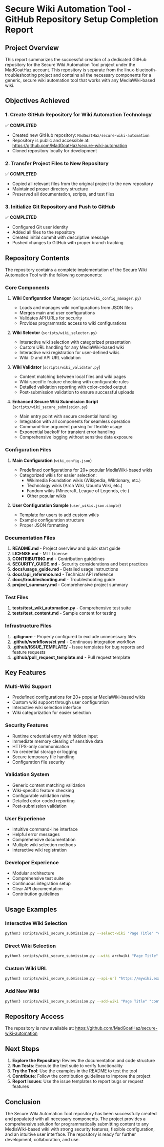 # Secure Wiki Automation Tool - GitHub Repository Setup Completion Report

## Project Overview

This report summarizes the successful creation of a dedicated GitHub repository for the Secure Wiki Automation Tool project under the MadGoatHaz account. This repository is separate from the linux-bluetooth-troubleshooting project and contains all the necessary components for a generic, secure wiki automation tool that works with any MediaWiki-based wiki.

## Objectives Achieved

### 1. Create GitHub Repository for Wiki Automation Technology
✅ **COMPLETED**
- Created new GitHub repository: `MadGoatHaz/secure-wiki-automation`
- Repository is public and accessible at: https://github.com/MadGoatHaz/secure-wiki-automation
- Cloned repository locally for development

### 2. Transfer Project Files to New Repository
✅ **COMPLETED**
- Copied all relevant files from the original project to the new repository
- Maintained proper directory structure
- Preserved all documentation, scripts, and test files

### 3. Initialize Git Repository and Push to GitHub
✅ **COMPLETED**
- Configured Git user identity
- Added all files to the repository
- Created initial commit with descriptive message
- Pushed changes to GitHub with proper branch tracking

## Repository Contents

The repository contains a complete implementation of the Secure Wiki Automation Tool with the following components:

### Core Components
1. **Wiki Configuration Manager** (`scripts/wiki_config_manager.py`)
   - Loads and manages wiki configurations from JSON files
   - Merges main and user configurations
   - Validates API URLs for security
   - Provides programmatic access to wiki configurations

2. **Wiki Selector** (`scripts/wiki_selector.py`)
   - Interactive wiki selection with categorized presentation
   - Custom URL handling for any MediaWiki-based wiki
   - Interactive wiki registration for user-defined wikis
   - Wiki ID and API URL validation

3. **Wiki Validator** (`scripts/wiki_validator.py`)
   - Content matching between local files and wiki pages
   - Wiki-specific feature checking with configurable rules
   - Detailed validation reporting with color-coded output
   - Post-submission validation to ensure successful uploads

4. **Enhanced Secure Wiki Submission Script** (`scripts/wiki_secure_submission.py`)
   - Main entry point with secure credential handling
   - Integration with all components for seamless operation
   - Command-line argument parsing for flexible usage
   - Exponential backoff for transient error handling
   - Comprehensive logging without sensitive data exposure

### Configuration Files
1. **Main Configuration** (`wiki_config.json`)
   - Predefined configurations for 20+ popular MediaWiki-based wikis
   - Categorized wikis for easier selection:
     - Wikimedia Foundation wikis (Wikipedia, Wiktionary, etc.)
     - Technology wikis (Arch Wiki, Ubuntu Wiki, etc.)
     - Fandom wikis (Minecraft, League of Legends, etc.)
     - Other popular wikis

2. **User Configuration Sample** (`user_wikis.json.sample`)
   - Template for users to add custom wikis
   - Example configuration structure
   - Proper JSON formatting

### Documentation Files
1. **README.md** - Project overview and quick start guide
2. **LICENSE.md** - MIT License
3. **CONTRIBUTING.md** - Contribution guidelines
4. **SECURITY_GUIDE.md** - Security considerations and best practices
5. **docs/usage_guide.md** - Detailed usage instructions
6. **docs/api_reference.md** - Technical API reference
7. **docs/troubleshooting.md** - Troubleshooting guide
8. **project_summary.md** - Comprehensive project summary

### Test Files
1. **tests/test_wiki_automation.py** - Comprehensive test suite
2. **tests/test_content.md** - Sample content for testing

### Infrastructure Files
1. **.gitignore** - Properly configured to exclude unnecessary files
2. **.github/workflows/ci.yml** - Continuous integration workflow
3. **.github/ISSUE_TEMPLATE/** - Issue templates for bug reports and feature requests
4. **.github/pull_request_template.md** - Pull request template

## Key Features

### Multi-Wiki Support
- Predefined configurations for 20+ popular MediaWiki-based wikis
- Custom wiki support through user configuration
- Interactive wiki selection interface
- Wiki categorization for easier selection

### Security Features
- Runtime credential entry with hidden input
- Immediate memory clearing of sensitive data
- HTTPS-only communication
- No credential storage or logging
- Secure temporary file handling
- Configuration file security

### Validation System
- Generic content matching validation
- Wiki-specific feature checking
- Configurable validation rules
- Detailed color-coded reporting
- Post-submission validation

### User Experience
- Intuitive command-line interface
- Helpful error messages
- Comprehensive documentation
- Multiple wiki selection methods
- Interactive wiki registration

### Developer Experience
- Modular architecture
- Comprehensive test suite
- Continuous integration setup
- Clear API documentation
- Contribution guidelines

## Usage Examples

### Interactive Wiki Selection
```bash
python3 scripts/wiki_secure_submission.py --select-wiki "Page Title" "content_file.md" "Edit summary"
```

### Direct Wiki Selection
```bash
python3 scripts/wiki_secure_submission.py --wiki archwiki "Page Title" "content_file.md" "Edit summary"
```

### Custom Wiki URL
```bash
python3 scripts/wiki_secure_submission.py --api-url "https://mywiki.example.com/api.php" "Page Title" "content_file.md" "Edit summary"
```

### Add New Wiki
```bash
python3 scripts/wiki_secure_submission.py --add-wiki "Page Title" "content_file.md" "Edit summary"
```

## Repository Access

The repository is now available at: https://github.com/MadGoatHaz/secure-wiki-automation

## Next Steps

1. **Explore the Repository**: Review the documentation and code structure
2. **Run Tests**: Execute the test suite to verify functionality
3. **Try the Tool**: Use the examples in the README to test the tool
4. **Contribute**: Follow the contribution guidelines to improve the project
5. **Report Issues**: Use the issue templates to report bugs or request features

## Conclusion

The Secure Wiki Automation Tool repository has been successfully created and populated with all necessary components. The project provides a comprehensive solution for programmatically submitting content to any MediaWiki-based wiki with strong security features, flexible configuration, and an intuitive user interface. The repository is ready for further development, collaboration, and use.